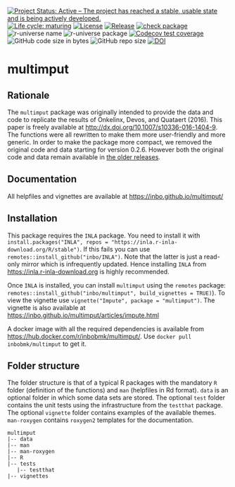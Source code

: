 [![Project Status: Active – The project has reached a stable, usable state and is being actively developed.](https://www.repostatus.org/badges/latest/active.svg)](https://www.repostatus.org/#active)
[![Life cycle: maturing](https://img.shields.io/badge/lifecycle-maturing-blue.svg)](https://lifecycle.r-lib.org/articles/stages.html#maturing-1)
[![License](http://img.shields.io/badge/license-GPL--3-blue.svg?style=flat)](http://www.gnu.org/licenses/gpl-3.0.html)
[![Release](https://img.shields.io/github/release/qubyte/rubidium.svg)](https://github.com/inbo/multimput/releases)
[![check package](https://github.com/inbo/multimput/actions/workflows/check_on_branch.yml/badge.svg)](https://github.com/inbo/multimput/actions/workflows/check_on_branch.yml)
![r-universe name](https://inbo.r-universe.dev/badges/:name?color=c04384)
![r-universe package](https://inbo.r-universe.dev/badges/multimput)
[![Codecov test coverage](https://codecov.io/gh/inbo/multimput/branch/main/graph/badge.svg)](https://app.codecov.io/gh/inbo/multimput?branch=main)
![GitHub code size in bytes](https://img.shields.io/github/languages/code-size/inbo/multimput.svg)
![GitHub repo size](https://img.shields.io/github/repo-size/inbo/multimput.svg)
[![DOI](https://zenodo.org/badge/doi/10.5281/zenodo.48423.svg)](http://dx.doi.org/10.5281/zenodo.48423)

# multimput

## Rationale

The `multimput` package was originally intended to provide the data and code to replicate the results of Onkelinx, Devos, and Quataert (2016). 
This paper is freely available at http://dx.doi.org/10.1007/s10336-016-1404-9. 
The functions were all rewritten to make them more user-friendly and more generic. 
In order to make the package more compact, we removed the original code and data starting for version 0.2.6. 
However both the original code and data remain available in [the older releases](https://github.com/inbo/multimput/releases).

## Documentation

All helpfiles and vignettes are available at https://inbo.github.io/multimput/

## Installation

This package requires the `INLA` package. 
You need to install it with `install.packages("INLA", repos = "https://inla.r-inla-download.org/R/stable")`. 
If this fails you can use `remotes::install_github("inbo/INLA")`. 
Note that the latter is just a read-only mirror which is infrequently updated. 
Hence installing `INLA` from https://inla.r-inla-download.org is highly recommended.

Once `INLA` is installed, you can install `multimput` using the `remotes` package: `remotes::install_github("inbo/multimput", build_vignettes = TRUE)`). 
To view the vignette use `vignette("Impute", package = "multimput")`. 
The vignette is also available at https://inbo.github.io/multimput/articles/impute.html

A docker image with all the required dependencies is available from https://hub.docker.com/r/inbobmk/multimput/.
Use `docker pull inbobmk/multimput` to get it.

## Folder structure

The folder structure is that of a typical R packages with the mandatory `R` folder (definition of the functions) and `man` (helpfiles in Rd format). 
`data` is an optional folder in which some data sets are stored. 
The optional `test` folder contains the unit tests using the infrastructure from the `testthat` package. 
The optional `vignette` folder contains examples of the available themes. 
`man-roxygen` contains `roxygen2` templates for the documentation.

```
multimput
|-- data
|-- man
|-- man-roxygen
|-- R
|-- tests
   |-- testthat
|-- vignettes
```
